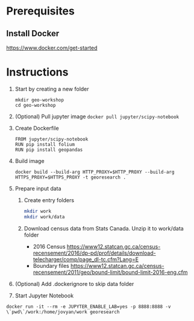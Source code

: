 # Prerequisites
## Install Docker
https://www.docker.com/get-started

# Instructions
1. Start by creating a new folder
    ```
    mkdir geo-workshop
    cd geo-workshop
    ```

1. (Optional) Pull jupyter image 
    ```docker pull jupyter/scipy-notebook```

1. Create Dockerfile
    ```
    FROM jupyter/scipy-notebook
    RUN pip install folium
    RUN pip install geopandas 
    ```

1. Build image
    ```
    docker build --build-arg HTTP_PROXY=$HTTP_PROXY --build-arg HTTPS_PROXY=$HTTPS_PROXY -t georesearch .
    ```

1. Prepare input data
    1. Create entry folders
          ```bash
          mkdir work
          mkdir work/data
          ```

    1. Download census data from Stats Canada. Unzip it to work/data folder
          - 2016 Census
        https://www12.statcan.gc.ca/census-recensement/2016/dp-pd/prof/details/download-telecharger/comp/page_dl-tc.cfm?Lang=E
          - Boundary files
        https://www12.statcan.gc.ca/census-recensement/2011/geo/bound-limit/bound-limit-2016-eng.cfm

1. (Optional) Add .dockerignore to skip data folder

1. Start Jupyter Notebook
  ```
  docker run -it --rm -e JUPYTER_ENABLE_LAB=yes -p 8888:8888 -v \`pwd\`/work:/home/jovyan/work georesearch
  ```
